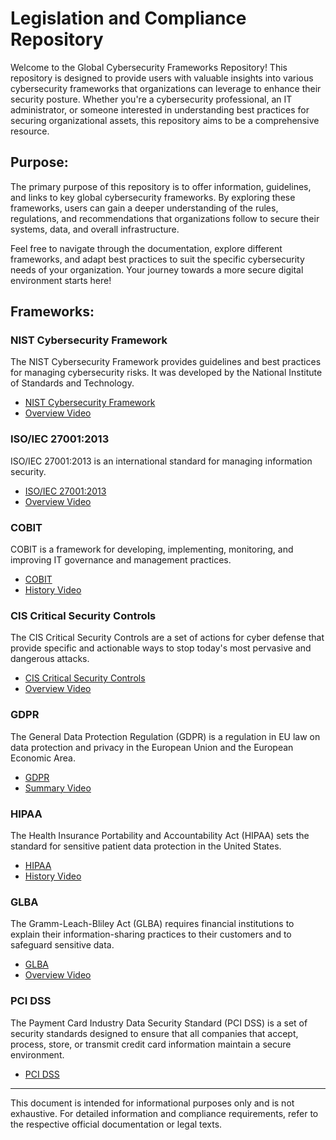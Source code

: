 # Legislation and Compliance Repository

Welcome to the Global Cybersecurity Frameworks Repository! This repository is designed to provide users with valuable insights into various cybersecurity frameworks that organizations can leverage to enhance their security posture. Whether you're a cybersecurity professional, an IT administrator, or someone interested in understanding best practices for securing organizational assets, this repository aims to be a comprehensive resource.

## Purpose:

The primary purpose of this repository is to offer information, guidelines, and links to key global cybersecurity frameworks. By exploring these frameworks, users can gain a deeper understanding of the rules, regulations, and recommendations that organizations follow to secure their systems, data, and overall infrastructure.

Feel free to navigate through the documentation, explore different frameworks, and adapt best practices to suit the specific cybersecurity needs of your organization. Your journey towards a more secure digital environment starts here!

## Frameworks:

### NIST Cybersecurity Framework
The NIST Cybersecurity Framework provides guidelines and best practices for managing cybersecurity risks. It was developed by the National Institute of Standards and Technology.
- [NIST Cybersecurity Framework](https://www.nist.gov/cyberframework)
- [Overview Video](https://www.youtube.com/watch?v=4NSQCmAw6Ck)

### ISO/IEC 27001:2013
ISO/IEC 27001:2013 is an international standard for managing information security.
- [ISO/IEC 27001:2013](https://www.iso.org/standard/54534.html)
- [Overview Video](https://www.youtube.com/watch?v=68YvYGLGDKs)

### COBIT
COBIT is a framework for developing, implementing, monitoring, and improving IT governance and management practices.
- [COBIT](https://www.isaca.org/cobit/pages/default.aspx)
- [History Video](https://www.youtube.com/watch?v=3-t-xvb13c8)

### CIS Critical Security Controls
The CIS Critical Security Controls are a set of actions for cyber defense that provide specific and actionable ways to stop today's most pervasive and dangerous attacks.
- [CIS Critical Security Controls](https://www.cisecurity.org/controls/)
- [Overview Video](https://www.youtube.com/watch?v=jEj444Wi-AQ)

### GDPR
The General Data Protection Regulation (GDPR) is a regulation in EU law on data protection and privacy in the European Union and the European Economic Area.
- [GDPR](https://gdpr.eu/)
- [Summary Video](https://www.youtube.com/watch?v=Assdm6fIHlE)

### HIPAA
The Health Insurance Portability and Accountability Act (HIPAA) sets the standard for sensitive patient data protection in the United States.
- [HIPAA](https://www.hhs.gov/hipaa/index.html)
- [History Video](https://www.youtube.com/watch?v=r6f1txCRB7M)

### GLBA
The Gramm-Leach-Bliley Act (GLBA) requires financial institutions to explain their information-sharing practices to their customers and to safeguard sensitive data.
- [GLBA](https://www.youtube.com/watch?v=OvnO_SH-4WU)
- [Overview Video](https://www.youtube.com/watch?v=06ah9arELG4)

### PCI DSS
The Payment Card Industry Data Security Standard (PCI DSS) is a set of security standards designed to ensure that all companies that accept, process, store, or transmit credit card information maintain a secure environment.
- [PCI DSS](https://www.pcisecuritystandards.org/)

---

This document is intended for informational purposes only and is not exhaustive. For detailed information and compliance requirements, refer to the respective official documentation or legal texts.

